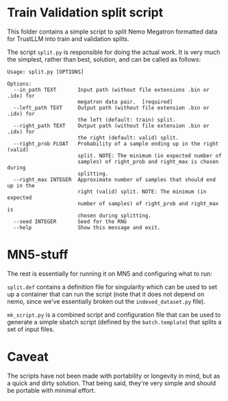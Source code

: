 # Train Validation split script

This folder contains a simple script to split Nemo Megatron formatted data for TrustLLM into train and validation splits.

The script `split.py` is responsible for doing the actual work. It is very much the simplest, rather than best, solution, and can be called as follows:

```
Usage: split.py [OPTIONS]

Options:
  --in_path TEXT       Input path (without file extensions .bin or .idx) for
                       megatron data pair.  [required]
  --left_path TEXT     Output path (without file extension .bin or .idx) for
                       the left (default: train) split.
  --right_path TEXT    Output path (without file extension .bin or .idx) for
                       the right (default: valid) split.
  --right_prob FLOAT   Probability of a sample ending up in the right (valid)
                       split. NOTE: The minimum (in expected number of
                       samples) of right_prob and right_max is chosen during
                       splitting.
  --right_max INTEGER  Approximate number of samples that should end up in the
                       right (valid) split. NOTE: The minimum (in expected
                       number of samples) of right_prob and right_max is
                       chosen during splitting.
  --seed INTEGER       Seed for the RNG
  --help               Show this message and exit.
```

# MN5-stuff

The rest is essentially for running it on MN5 and configuring what to run:

`split.def` contains a definition file for singularity which can be used to set up a container that can run the script (note that it does not depend on nemo, since we've essentially broken out the `indexed_dataset.py` file). 

`mk_script.py` is a combined script and configuration file that can be used to generate a simple sbatch script (defined by the `batch.template`) that splits a set of input files.


# Caveat

The scripts have not been made with portability or longevity in mind, but as a quick and dirty solution. That being said, they're very simple and should be portable with minimal effort.
